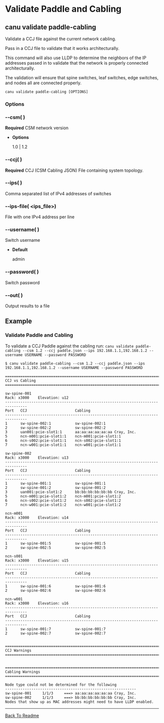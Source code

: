 # Validate Paddle and Cabling

## canu validate paddle-cabling

Validate a CCJ file against the current network cabling.

Pass in a CCJ file to validate that it works architecturally.

This command will also use LLDP to determine the neighbors of the IP addresses passed in to validate that the network
is properly connected architecturally.

The validation will ensure that spine switches, leaf switches,
edge switches, and nodes all are connected properly.

```
canu validate paddle-cabling [OPTIONS]
```

### Options


### --csm( <csm>)
**Required** CSM network version


* **Options**

    1.0 | 1.2



### --ccj( <ccj>)
**Required** CCJ (CSM Cabling JSON) File containing system topology.


### --ips( <ips>)
Comma separated list of IPv4 addresses of switches


### --ips-file( <ips_file>)
File with one IPv4 address per line


### --username( <username>)
Switch username


* **Default**

    admin



### --password( <password>)
Switch password


### --out( <out>)
Output results to a file

## Example

### Validate Paddle and Cabling

To validate a CCJ Paddle against the cabling run: `canu validate paddle-cabling --csm 1.2 --ccj paddle.json --ips 192.168.1.1,192.168.1.2 --username USERNAME --password PASSWORD`

```
$ canu validate paddle-cabling --csm 1.2 --ccj paddle.json --ips 192.168.1.1,192.168.1.2 --username USERNAME --password PASSWORD

====================================================================================================
CCJ vs Cabling
====================================================================================================

sw-spine-001
Rack: x3000    Elevation: u12
--------------------------------------------------------------------------------
Port   CCJ                      Cabling
--------------------------------------------------------------------------------
1      sw-spine-002:1           sw-spine-002:1
2      sw-spine-002:2           sw-spine-002:2
3      uan001:pcie-slot1:1      aa:aa:aa:aa:aa:aa Cray, Inc.
5      ncn-m001:pcie-slot1:1    ncn-m001:pcie-slot1:1
6      ncn-s002:pcie-slot1:1    ncn-s002:pcie-slot1:1
7      ncn-w001:pcie-slot1:1    ncn-w001:pcie-slot1:1

sw-spine-002
Rack: x3000    Elevation: u13
--------------------------------------------------------------------------------
Port   CCJ                      Cabling
--------------------------------------------------------------------------------
1      sw-spine-001:1           sw-spine-001:1
2      sw-spine-001:2           sw-spine-001:2
3      uan001:pcie-slot1:2      bb:bb:bb:bb:bb:bb Cray, Inc.
5      ncn-m001:pcie-slot1:2    ncn-m001:pcie-slot1:2
6      ncn-s002:pcie-slot1:2    ncn-s002:pcie-slot1:2
7      ncn-w001:pcie-slot1:2    ncn-w001:pcie-slot1:2

ncn-m001
Rack: x3000    Elevation: u14
--------------------------------------------------------------------------------
Port   CCJ                      Cabling
--------------------------------------------------------------------------------
1      sw-spine-001:5           sw-spine-001:5
2      sw-spine-002:5           sw-spine-002:5

ncn-s001
Rack: x3000    Elevation: u15
--------------------------------------------------------------------------------
Port   CCJ                      Cabling
--------------------------------------------------------------------------------
1      sw-spine-001:6           sw-spine-001:6
2      sw-spine-002:6           sw-spine-002:6

ncn-w001
Rack: x3000    Elevation: u16
--------------------------------------------------------------------------------
Port   CCJ                      Cabling
--------------------------------------------------------------------------------
1      sw-spine-001:7           sw-spine-001:7
2      sw-spine-002:7           sw-spine-002:7


====================================================================================================
CCJ Warnings
====================================================================================================


====================================================================================================
Cabling Warnings
====================================================================================================

Node type could not be determined for the following
------------------------------------------------------------
sw-spine-001     1/1/3     ===> aa:aa:aa:aa:aa:aa Cray, Inc.
sw-spine-002     1/1/3     ===> bb:bb:bb:bb:bb:bb Cray, Inc.
Nodes that show up as MAC addresses might need to have LLDP enabled.
```


---

<a href="/readme.md">Back To Readme</a><br>
